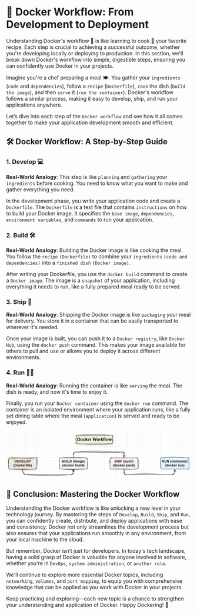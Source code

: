 # 🚀 Docker Workflow: From Development to Deployment

Understanding Docker's workflow 🔄 is like learning to cook 🍳 your favorite recipe. Each step is crucial to achieving a successful outcome, whether you're developing locally or deploying to production. In this section, we'll break down Docker's workflow into simple, digestible steps, ensuring you can confidently use Docker in your projects.

Imagine you're a chef preparing a meal 🍽️. You gather your `ingredients` (`code` and `dependencies`), follow a `recipe` (`Dockerfile`), `cook` the dish (`build the image`), and then `serve` it (`run the container`). Docker's workflow follows a similar process, making it easy to develop, ship, and run your applications anywhere.

Let’s dive into each step of the `Docker workflow` and see how it all comes together to make your application development smooth and efficient.

## 🛠️ Docker Workflow: A Step-by-Step Guide

### 1. **Develop** 💻

**Real-World Analogy**: This step is like `planning` and `gathering` your `ingredients` before cooking. You need to know what you want to make and gather everything you need.

In the development phase, you write your application code and create a `Dockerfile`. The `Dockerfile` is a text file that contains `instructions` on how to build your Docker image. It specifies the `base image`, `dependencies`, `environment variables`, and `commands` to run your application.

### 2. **Build** 🛠️

**Real-World Analogy**: Building the Docker image is like cooking the meal. You follow the `recipe` `(Dockerfile)` to combine your `ingredients` `(code and dependencies)` into a `finished dish` `(Docker image)`.

After writing your Dockerfile, you use the `docker build` command to create a `Docker image`. The image is a `snapshot` of your application, including everything it needs to run, like a fully prepared meal ready to be served.

### 3. **Ship** 🚢

**Real-World Analogy**: Shipping the Docker image is like `packaging` your meal for delivery. You store it in a container that can be easily transported to wherever it's needed.

Once your image is built, you can push it to a `Docker registry`, like `Docker Hub`, using the `docker push` command. This makes your image available for others to pull and use or allows you to deploy it across different environments.

### 4. **Run** 🏃‍♂️

**Real-World Analogy**: Running the container is like `serving` the meal. The dish is ready, and now it's time to enjoy it.

Finally, you run your `Docker container` using the `docker run` command. The container is an isolated environment where your application runs, like a fully set dining table where the meal (`application`) is served and ready to be enjoyed.

![DockerWorkflow](diagrams/DockerWorkflow.jpg)

## 🎉 Conclusion: Mastering the Docker Workflow

Understanding the Docker workflow is like unlocking a new level in your technology journey. By mastering the steps of `Develop`, `Build`, `Ship`, and `Run`, you can confidently create, distribute, and deploy applications with ease and consistency. Docker not only streamlines the development process but also ensures that your applications run smoothly in any environment, from your local machine to the cloud.

But remember, Docker isn’t just for developers. In today's tech landscape, having a solid grasp of Docker is valuable for anyone involved in software, whether you're in `DevOps`, `system administration`, or `another role`.

We'll continue to explore more essential Docker topics, including `networking`, `volumes`, and `port mapping`, to equip you with comprehensive knowledge that can be applied as you work with Docker in your projects.

Keep practicing and exploring—each new topic is a chance to strengthen your understanding and application of Docker. Happy Dockering! 🚀
